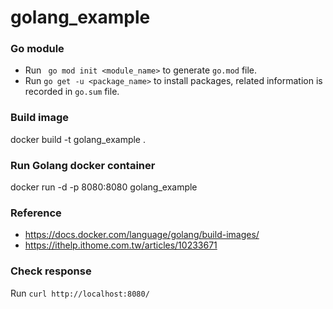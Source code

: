 # golang_example

### Go module
- Run ` go mod init <module_name>` to generate `go.mod` file.
- Run `go get -u <package_name>` to install packages, related information is recorded in `go.sum` file.

### Build image
docker build -t golang_example .

### Run Golang docker container
docker run -d -p 8080:8080 golang_example

### Reference
- https://docs.docker.com/language/golang/build-images/
- https://ithelp.ithome.com.tw/articles/10233671

### Check response
Run `curl http://localhost:8080/`